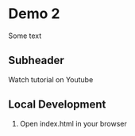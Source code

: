 # Demo 2

Some text

## Subheader

Watch tutorial on Youtube

## Local Development

1. Open index.html in your browser